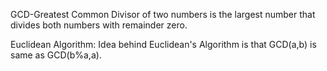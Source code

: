 GCD-Greatest Common Divisor of two numbers is the largest number that divides both numbers with remainder zero.

Euclidean Algorithm:
Idea behind Euclidean's Algorithm is that GCD(a,b) is same as GCD(b%a,a).